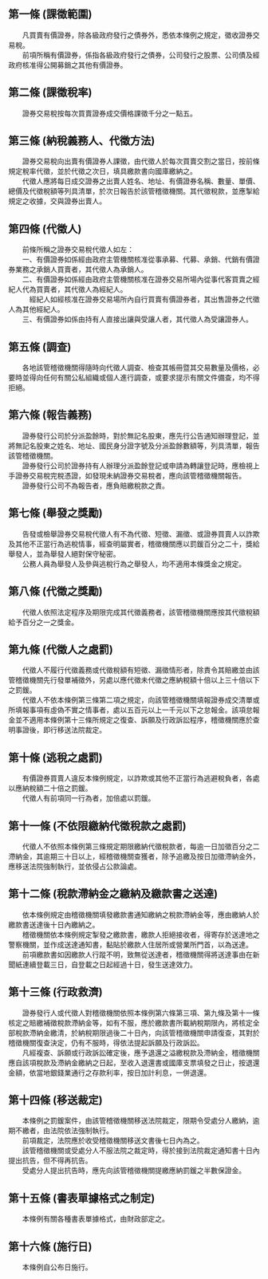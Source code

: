 第一條 (課徵範圍)
-----------------
　　凡買賣有價證券，除各級政府發行之債券外，悉依本條例之規定，徵收證券交易稅。  
　　前項所稱有價證券，係指各級政府發行之債券，公司發行之股票、公司債及經政府核准得公開募銷之其他有價證券。  


第二條 (課徵稅率)
-----------------
　　證券交易稅按每次買賣證券成交價格課徵千分之一點五。  


第三條 (納稅義務人、代徵方法)
-----------------------------
　　證券交易稅向出賣有價證券人課徵，由代徵人於每次買賣交割之當日，按前條規定稅率代徵，並於代徵之次日，填具繳款書向國庫繳納之。  
　　代徵人應將每日成交證券之出賣人姓名、地址、有價證券名稱、數量、單價、總價及代徵稅額等列具清單，於次日報告於該管稽徵機關。其代徵稅款，並應掣給規定之收據，交與證券出賣人。  


第四條 (代徵人)
---------------
　　前條所稱之證券交易稅代徵人如左：  
　　一、有價證券如係經由政府主管機關核准從事承募、代募、承銷、代銷有價證券業務之承銷人買賣者，其代徵人為承銷人。  
　　二、有價證券如係經由政府主管機關核准在證券交易所場內從事代客買賣之經紀人代為買賣者，其代徵人為經紀人。  
　　　經紀人如經核准在證券交易場所內自行買賣有價證券者，其出售證券之代徵人為其他經紀人。  
　　三、有價證券如係由持有人直接出讓與受讓人者，其代徵人為受讓證券人。  


第五條 (調查)
-------------
　　各地該管稽徵機關得隨時向代徵人調查、檢查其帳冊暨其交易數量及價格，必要時並得向任何有關公私組織或個人進行調查，或要求提示有關文件備查，均不得拒絕。  


第六條 (報告義務)
-----------------
　　證券發行公司於分派盈餘時，對於無記名股東，應先行公告通知辦理登記，並將無記名股東之姓名、地址、國民身分證字號及分派盈餘數額等，列具清單，報告該管稽徵機關。  
　　證券發行公司於證券持有人辦理分派盈餘登記或申請為轉讓登記時，應檢視上手證券交易稅完稅憑證，如發現未納證券交易稅者，應向該管稽徵機關報告。  
　　證券發行公司不為報告者，應負賠繳稅款之責。  


第七條 (舉發之獎勵)
-------------------
　　告發或檢舉證券交易稅代徵人有不為代徵、短徵、漏徵、或證券買賣人以詐欺及其他不正當行為逃稅情事，經查明屬實者，稽徵機關應以罰鍰百分之二十，獎給舉發人，並為舉發人絕對保守秘密。  
　　公務人員為舉發人及參與逃稅行為之舉發人，均不適用本條獎金之規定。  


第八條 (代徵之獎勵)
-------------------
　　代徵人依照法定程序及期限完成其代徵義務者，該管稽徵機關應按其代徵稅額給予百分之一之獎金。  


第九條 (代徵人之處罰)
---------------------
　　代徵人不履行代徵義務或代徵稅額有短徵、漏徵情形者，除責令其賠繳並由該管稽徵機關先行發單補徵外，另處以應代徵未代徵之應納稅額十倍以上三十倍以下之罰鍰。  
　　代徵人不依本條例第三條第二項之規定，向該管稽徵機關填報證券成交清單或所填報事項有虛偽不實之情事者，處以五百元以上一千元以下之怠報金。該項怠報金並不適用本條例第十三條所規定之復查、訴願及行政訴訟程序，稽徵機關應於查明事證後，即行移送法院裁定。  


第十條 (逃稅之處罰)
-------------------
　　有價證券買賣人違反本條例規定，以詐欺或其他不正當行為逃避稅負者，各處以應納稅額二十倍之罰鍰。  
　　代徵人有前項同一行為者，加倍處以罰鍰。  


第十一條 (不依限繳納代徵稅款之處罰)
-----------------------------------
　　代徵人不依照本條例第三條規定期限繳納代徵稅款者，每逾一日加徵百分之二滯納金，其逾期三十日以上，經稽徵機關查獲者，除予追繳及按日加徵滯納金外，應移送法院強制執行，並依侵占公款論處。  


第十二條 (稅款滯納金之繳納及繳款書之送達)
-----------------------------------------
　　依本條例規定由稽徵機關填發繳款書通知繳納之稅款滯納金等，應由繳納人於繳款書送達後十日內繳納之。  
　　稽徵機關依本條例規定掣發之繳款書，繳款人拒絕接收者，得寄存於送達地之警察機關，並作成送達通知書，黏貼於繳款人住居所或營業所門首，以為送達。  
　　前項繳款書如因繳款人行蹤不明，致無從送達者，稽徵機關得將送達事由在新聞紙連續登載三日，自登載之日起經過十日，發生送達效力。  


第十三條 (行政救濟)
-------------------
　　證券發行人或代徵人對稽徵機關依照本條例第六條第三項、第九條及第十一條核定之賠繳補徵稅款滯納金等，如有不服，應於繳款書所載納稅期限內，將核定全部稅款滯納金繳清，於納稅期限過後二十日內，向該管稽徵機關申請復查，其對於稽徵機關復查決定，仍有不服時，得依法提起訴願及行政訴訟。  
　　凡經複查、訴願或行政訴訟確定後，應予退還之溢繳稅款及滯納金，稽徵機關應自該項稅款及滯納金繳納之日起，至收入退還書或國庫支票填發之日止，按退還金額，依當地銀錢業通行之存款利率，按日加計利息，一併退還。  


第十四條 (移送裁定)
-------------------
　　本條例之罰鍰案件，由該管稽徵機關移送法院裁定，限期令受處分人繳納，逾期不繳者，由法院依法強制執行。  
　　前項裁定，法院應於收受稽徵機關移送文書後七日內為之。  
　　該管稽徵機關或受處分人不服法院之裁定時，得於接到法院裁定通知書十日內提出抗告，但不得再抗告。  
　　受處分人提出抗告時，應先向該管稽徵機關提繳應納罰鍰之半數保證金。  


第十五條 (書表單據格式之制定)
-----------------------------
　　本條例有關各種書表單據格式，由財政部定之。  


第十六條 (施行日)
-----------------
　　本條例自公布日施行。